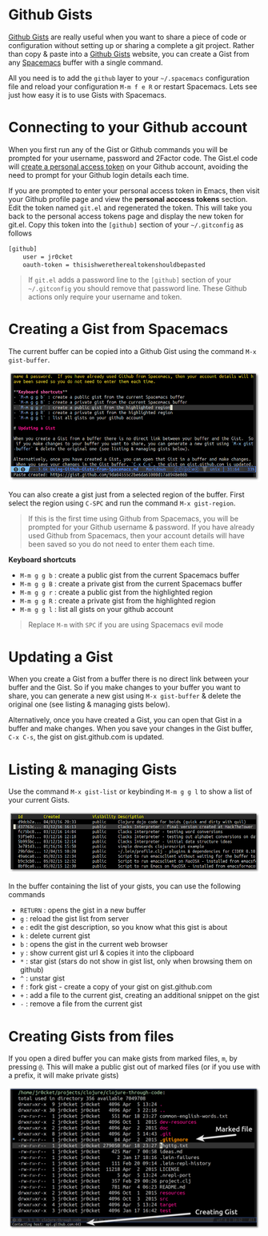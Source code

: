 # Github Gists

[Github Gists](https://gist.github.com/) are really useful when you want to share a piece of code or configuration without setting up or sharing a complete a git project.  Rather than copy & paste into a [Github Gists](https://gist.github.com/) website, you can create a Gist from any [Spacemacs](https://github.com/syl20bnr/spacemacs) buffer with a single command.

All you need is to add the `github` layer to your `~/.spacemacs` configuration file and reload your configuration `M-m f e R` or restart Spacemacs.  Lets see just how easy it is to use Gists with Spacemacs. 


# Connecting to your Github account

When you first run any of the Gist or Github commands you will be prompted for your username, password and 2Factor code.  The Gist.el code will [create a personal access token](https://help.github.com/articles/creating-an-access-token-for-command-line-use/) on your Github account, avoiding the need to prompt for your Github login details each time.

If you are prompted to enter your personal access token in Emacs, then visit your Github profile page and view the **personal acccess tokens** section.  Edit the token named `git.el` and regenerated the token.  This will take you back to the personal access tokens page and display the new token for git.el.  Copy this token into the `[github]` section of your `~/.gitconfig` as follows

```
[github]
	user = jr0cket
	oauth-token = thisishweretherealtokenshouldbepasted
```

> If `git.el` adds a password line to the `[github]` section of your `~/.gitconfig` you should remove that password line.  These Github actions only require your username and token.

# Creating a Gist from Spacemacs 

The current buffer can be copied into a Github Gist using the command `M-x gist-buffer`.

![Gist - create a Gist from the current buffer](/images/spacemacs-gist-create-from-buffer.png)

You can also create a gist just from a selected region of the buffer.  First select the region using `C-SPC` and run the command `M-x gist-region`.

> If this is the first time using Github from Spacemacs, you will be prompted for your Github username & password.  If you have already used Github from Spacemacs, then your account details will have been saved so you do not need to enter them each time.

**Keyboard shortcuts**
- `M-m g g b` : create a public gist from the current Spacemacs buffer
- `M-m g g B` : create a private gist from the current Spacemacs buffer
- `M-m g g r` : create a public gist from the highlighted region
- `M-m g g R` : create a private gist from the highlighted region
- `M-m g g l` : list all gists on your github account

> Replace `M-m` with `SPC` if you are using Spacemacs evil mode 

# Updating a Gist 

When you create a Gist from a buffer there is no direct link between your buffer and the Gist.  So if you make changes to your buffer you want to share, you can generate a new gist using `M-x gist-buffer` & delete the original one (see listing & managing gists below).

Alternatively, once you have created a Gist, you can open that Gist in a buffer and make changes.  When you save your changes in the Gist buffer, `C-x C-s`, the gist on gist.github.com is updated.


# Listing & managing Gists 

Use the command `M-x gist-list` or keybinding `M-m g g l` to show a list of your current Gists.

![Spacemacs - Gist list](/images/spacemacs-gist-list.png)

In the buffer containing the list of your gists, you can use the following commands

* `RETURN` : opens the gist in a new buffer
* `g` : reload the gist list from server
* `e` : edit the gist description, so you know what this gist is about
* `k` : delete current gist
* `b` : opens the gist in the current web browser 
* `y` : show current gist url & copies it into the clipboard
* `*` : star gist (stars do not show in gist list, only when browsing them on github)
* `^` : unstar gist
* `f` : fork gist - create a copy of your gist on gist.github.com
* `+` : add a file to the current gist, creating an additional snippet on the gist
* `-` : remove a file from the current gist 

# Creating Gists from files

If you open a dired buffer you can make gists from marked files, `m`, by pressing `@`.  This will make a public gist out of marked files (or if you use with a prefix, it will make private gists)

![Gist - create a gist from the marked files in dired](/images/spacemacs-gist-dired-gist-from-file.png)
